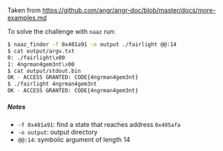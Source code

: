 Taken from https://github.com/angr/angr-doc/blob/master/docs/more-examples.md

To solve the challenge with `naaz` run:

``` bash
$ naaz_finder -f 0x401a91 -o output ./fairlight @@:14
$ cat output/argv.txt
0: ./fairlight\x00
1: 4ngrman4gem3nt\x00
$ cat output/stdout.bin
OK - ACCESS GRANTED: CODE{4ngrman4gem3nt}
$ ./fairlight 4ngrman4gem3nt
OK - ACCESS GRANTED: CODE{4ngrman4gem3nt}
```

##### Notes

- `-f 0x401a91`: find a state that reaches address `0x405afa`
- `-o output`: output directory
- `@@:14`: symbolic argument of length 14
